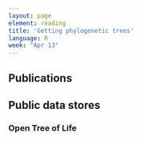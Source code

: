 ```yaml
---
layout: page
element: reading
title: 'Getting phylogenetic trees'
language: R
week: "Apr 13"
---
```



## Publications


## Public data stores


### Open Tree of Life
